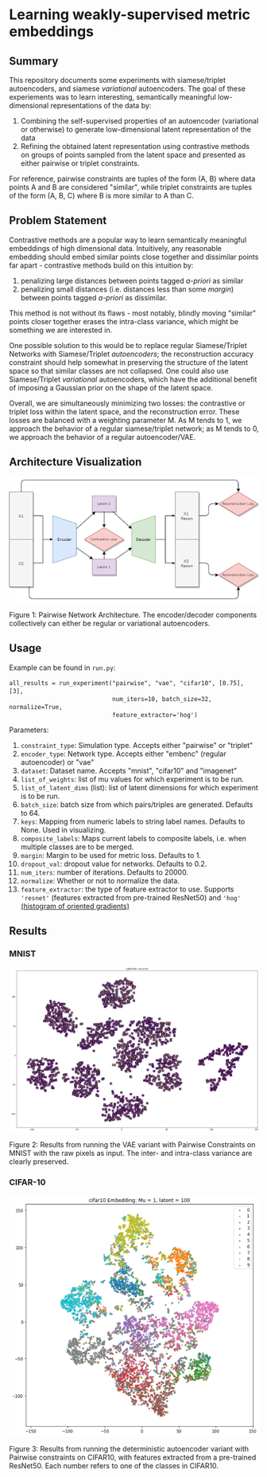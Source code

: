 # Learning weakly-supervised metric embeddings

## Summary

This repository documents some experiments with siamese/triplet autoencoders,
and siamese _variational_ autoencoders. The goal of these experiements was to
learn interesting, semantically meaningful low-dimensional representations of
the data by:

1. Combining the self-supervised properties of an autoencoder (variational or
otherwise) to generate low-dimensional latent representation of the data
2. Refining the obtained latent representation using contrastive methods on
groups of points sampled from the latent space and presented as either pairwise
or triplet constraints.

For reference, pairwise constraints are tuples of the form (A, B) where data
points A and B are considered "similar", while triplet constraints are tuples of
the form (A, B, C) where B is more similar to A than C.

## Problem Statement

Contrastive methods are a popular way to learn semantically meaningful
embeddings of high dimensional data. Intuitively, any reasonable embedding
should embed similar points close together and dissimilar points far apart -
contrastive methods build on this intuition by:

1. penalizing large distances between points tagged _a-priori_ as similar
2. penalizing small distances (i.e. distances less than some _margin_) between
points tagged _a-priori_ as dissimilar.

This method is not without its flaws - most notably, blindly moving "similar" points 
closer together erases the intra-class variance, which might be something we are 
interested in. 

One possible solution to this would be to replace regular Siamese/Triplet Networks with
Siamese/Triplet _autoencoders_; the reconstruction accuracy constraint should help somewhat
in preserving the structure of the latent space so that similar classes are not collapsed. One
could also use Siamese/Triplet _variational_ autoencoders, which have the additional benefit 
of imposing a Gaussian prior on the shape of the latent space. 

Overall, we are simultaneously minimizing two losses: the contrastive or triplet loss within the
latent space, and the reconstruction error. These losses are balanced with a weighting parameter M. 
As M tends to 1, we approach the behavior of a regular siamese/triplet network; as M tends to 0, we approach
the behavior of a regular autoencoder/VAE. 

## Architecture Visualization

![image](github_disps/model_architecture.png)
<figcaption>Figure 1: Pairwise Network Architecture. The encoder/decoder components collectively can either be
regular or variational autoencoders.</figcaption>


## Usage 

Example can be found in `run.py`:

``` 
all_results = run_experiment("pairwise", "vae", "cifar10", [0.75], [3], 
                             num_iters=10, batch_size=32, normalize=True,
                             feature_extractor='hog')

```

Parameters:

1. `constraint_type`: Simulation type. Accepts either "pairwise" or "triplet"
2. `encoder_type`: Network type. Accepts either "embenc" (regular autoencoder) or "vae"
3. `dataset`: Dataset name. Accepts "mnist", "cifar10" and "imagenet"
4. `list_of_weights`: list of mu values for which experiment is to be run.  
5. `list_of_latent_dims` (list): list of latent dimensions for which experiment is to be run.  
6. `batch_size`: batch size from which pairs/triples are generated. Defaults to 64.
7. `keys`: Mapping from numeric labels to string label names. Defaults to None. Used in visualizing.
8. `composite_labels`: Maps current labels to composite labels, i.e. when multiple classes are to be merged. 
9. `margin`: Margin to be used for metric loss. Defaults to 1.
10. `dropout_val`: dropout value for networks. Defaults to 0.2.
11. `num_iters`: number of iterations. Defaults to 20000.
12. `normalize`: Whether or not to normalize the data. 
13. `feature_extractor`: the type of feature extractor to use. Supports `'resnet'` (features extracted from pre-trained ResNet50) and `'hog'` [(histogram of oriented gradients)](https://ieeexplore.ieee.org/document/1467360)


## Results

### MNIST
![image](github_disps/github_disp2.png)
<figcaption>Figure 2: Results from running the VAE variant with Pairwise Constraints on MNIST 
with the raw pixels as input. The inter- and intra-class variance are clearly preserved.</figcaption>


### CIFAR-10
![image](github_disps/github_disp3.png)
<figcaption>Figure 3: Results from running the deterministic autoencoder variant with Pairwise constraints on 
CIFAR10, with features extracted from a pre-trained ResNet50. Each number refers to one of the classes in 
CIFAR10. </figcaption>
